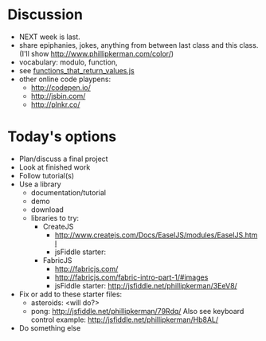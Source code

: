 Discussion
=======
* NEXT week is last.
* share epiphanies, jokes, anything from between last class and this class. (I'll show http://www.phillipkerman.com/color/)
* vocabulary: modulo, function, 
* see <a href='common_structure/functions_that_return_values.js'>functions_that_return_values.js</a>
* other online code playpens: 
	* http://codepen.io/  
	* http://jsbin.com/
	* http://plnkr.co/


Today's options
=======
* Plan/discuss a final project
* Look at finished work
* Follow tutorial(s)
* Use a library
	* documentation/tutorial
	* demo
	* download
	* libraries to try:
		* CreateJS 
			* http://www.createjs.com/Docs/EaselJS/modules/EaselJS.html
			* jsFiddle starter: 
		* FabricJS 
			* http://fabricjs.com/
			* http://fabricjs.com/fabric-intro-part-1/#images
			* jsFiddle starter: http://jsfiddle.net/phillipkerman/3EeV8/
* Fix or add to these starter files:
	* asteroids: <will do?>
	* pong: http://jsfiddle.net/phillipkerman/79Rdq/  Also see keyboard control example: http://jsfiddle.net/phillipkerman/Hb8AL/
* Do something else